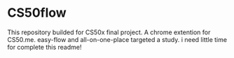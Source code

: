 # CS50flow
This repository builded for CS50x final project.
A chrome extention for CS50.me. easy-flow and all-on-one-place targeted a study.
i need little time for complete this readme!
